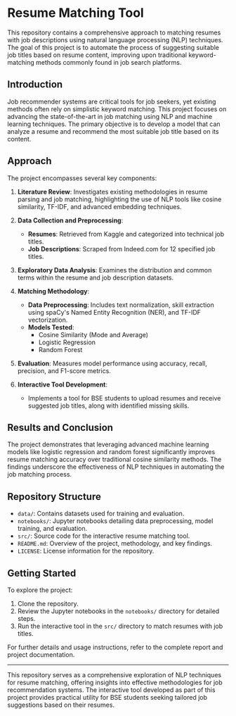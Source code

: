 # Resume Matching Tool

This repository contains a comprehensive approach to matching resumes with job descriptions using natural language processing (NLP) techniques. The goal of this project is to automate the process of suggesting suitable job titles based on resume content, improving upon traditional keyword-matching methods commonly found in job search platforms.

## Introduction

Job recommender systems are critical tools for job seekers, yet existing methods often rely on simplistic keyword matching. This project focuses on advancing the state-of-the-art in job matching using NLP and machine learning techniques. The primary objective is to develop a model that can analyze a resume and recommend the most suitable job title based on its content.

## Approach

The project encompasses several key components:

1. **Literature Review**: Investigates existing methodologies in resume parsing and job matching, highlighting the use of NLP tools like cosine similarity, TF-IDF, and advanced embedding techniques.
  
2. **Data Collection and Preprocessing**:
   - **Resumes**: Retrieved from Kaggle and categorized into technical job titles.
   - **Job Descriptions**: Scraped from Indeed.com for 12 specified job titles.
   
3. **Exploratory Data Analysis**: Examines the distribution and common terms within the resume and job description datasets.

4. **Matching Methodology**:
   - **Data Preprocessing**: Includes text normalization, skill extraction using spaCy's Named Entity Recognition (NER), and TF-IDF vectorization.
   - **Models Tested**:
     - Cosine Similarity (Mode and Average)
     - Logistic Regression
     - Random Forest

5. **Evaluation**: Measures model performance using accuracy, recall, precision, and F1-score metrics.

6. **Interactive Tool Development**:
   - Implements a tool for BSE students to upload resumes and receive suggested job titles, along with identified missing skills.

## Results and Conclusion

The project demonstrates that leveraging advanced machine learning models like logistic regression and random forest significantly improves resume matching accuracy over traditional cosine similarity methods. The findings underscore the effectiveness of NLP techniques in automating the job matching process.

## Repository Structure

- `data/`: Contains datasets used for training and evaluation.
- `notebooks/`: Jupyter notebooks detailing data preprocessing, model training, and evaluation.
- `src/`: Source code for the interactive resume matching tool.
- `README.md`: Overview of the project, methodology, and key findings.
- `LICENSE`: License information for the repository.

## Getting Started

To explore the project:
1. Clone the repository.
2. Review the Jupyter notebooks in the `notebooks/` directory for detailed steps.
3. Run the interactive tool in the `src/` directory to match resumes with job titles.

For further details and usage instructions, refer to the complete report and project documentation.

---

This repository serves as a comprehensive exploration of NLP techniques for resume matching, offering insights into effective methodologies for job recommendation systems. The interactive tool developed as part of this project provides practical utility for BSE students seeking tailored job suggestions based on their resumes.
